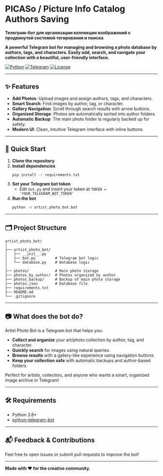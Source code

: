 # PICASo / Picture Info Catalog Authors Saving
**Телеграм-бот для организации коллекции изображений с продвинутой системой тегирования и поиска**

**A powerful Telegram bot for managing and browsing a photo database by authors, tags, and characters. Easily add, search, and navigate your collection with a beautiful, user-friendly interface.**


[![Python](https://img.shields.io/badge/Python-3.9+-yellow?logo=python)](https://www.python.org/)
[![Telegram](https://img.shields.io/badge/Telegram%20Bot-API%2020+-blue?logo=telegram)](https://core.telegram.org/bots/api)
[![License](https://img.shields.io/badge/License-MIT-green)](LICENSE)


---

## ✨ Features

- **Add Photos**: Upload images and assign authors, tags, and characters.
- **Smart Search**: Find images by author, tag, or character.
- **Gallery Navigation**: Scroll through search results with arrow buttons.
- **Organized Storage**: Photos are automatically sorted into author folders.
- **Automatic Backup**: The main photo folder is regularly backed up for safety.
- **Modern UI**: Clean, intuitive Telegram interface with inline buttons.

---

## 🚀 Quick Start

1. **Clone the repository**
2. **Install dependencies**
   ```bash
   pip install -r requirements.txt
   ```
3. **Set your Telegram bot token**
   - Edit `bot.py` and insert your token at `TOKEN = 'YOUR_TELEGRAM_BOT_TOKEN'`
4. **Run the bot**
   ```bash
   python -m artist_photo_bot.bot
   ```

---

## 🗂️ Project Structure

```
artist_photo_bot/
│
├── artist_photo_bot/
│   ├── __init__.py
│   ├── bot.py         # Telegram bot logic
│   └── database.py    # Database logic
│
├── photos/            # Main photo storage
├── photos_by_author/  # Photos organized by author
├── photos_backup/     # Backup of main photo storage
├── photos.json        # Database file
├── requirements.txt
├── README.md
└── .gitignore
```

---

## 📷 What does the bot do?

Artist Photo Bot is a Telegram bot that helps you:
- **Collect and organize** your art/photo collection by author, tag, and character.
- **Quickly search** for images using natural queries.
- **Browse results** with a gallery-like experience using navigation buttons.
- **Keep your collection safe** with automatic backups and author-based folders.

Perfect for artists, collectors, and anyone who wants a smart, organized image archive in Telegram!

---

## 🛠️ Requirements
- Python 3.8+
- [python-telegram-bot](https://python-telegram-bot.org/)

---

## 📬 Feedback & Contributions

Feel free to open issues or submit pull requests to improve the bot!

---

**Made with ❤️ for the creative community.**




